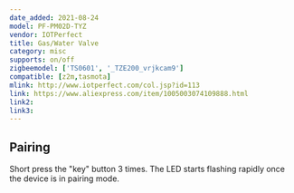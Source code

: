 ```yaml
---
date_added: 2021-08-24
model: PF-PM02D-TYZ
vendor: IOTPerfect
title: Gas/Water Valve
category: misc
supports: on/off
zigbeemodel: ['TS0601', '_TZE200_vrjkcam9']
compatible: [z2m,tasmota]
mlink: http://www.iotperfect.com/col.jsp?id=113
link: https://www.aliexpress.com/item/1005003074109888.html
link2: 
link3: 
---
```


## Pairing
Short press the "key" button 3 times. The LED starts flashing rapidly once the device is in pairing mode.
